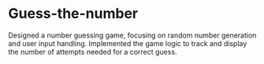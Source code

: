 # Guess-the-number
Designed a number guessing game, focusing on random number generation and user input handling.
Implemented the game logic to track and display the number of attempts needed for a correct guess.
